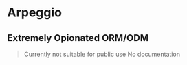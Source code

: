 # Arpeggio

## Extremely Opionated ORM/ODM

> Currently not suitable for public use
> No documentation

